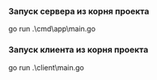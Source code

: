 ### Запуск сервера из корня проекта
go run .\cmd\app\main.go

### Запуск клиента из корня проекта
go run .\client\main.go